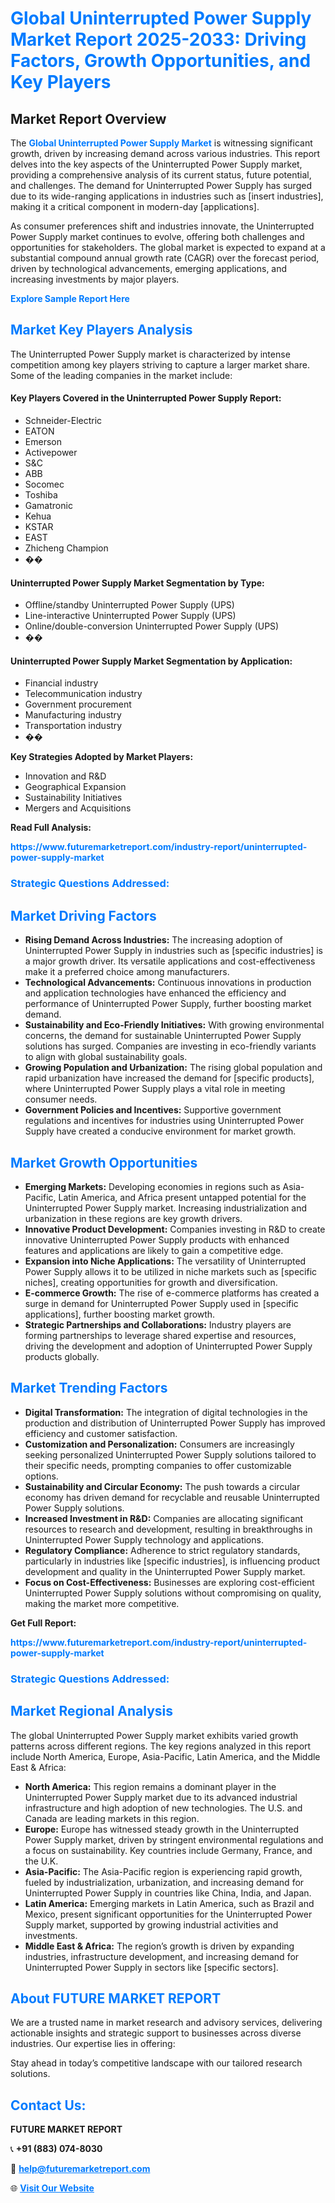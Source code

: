 <h1 style="color: #007BFF;">Global Uninterrupted Power Supply Market Report 2025-2033: Driving Factors, Growth Opportunities, and Key Players</h1>

<section id="overview">
<h2>Market Report Overview</h2>
<p>The <a href="https://www.futuremarketreport.com/industry-report/uninterrupted-power-supply-market" style="color: #007BFF; text-decoration: none;"><strong>Global Uninterrupted Power Supply Market</strong></a> is witnessing significant growth, driven by increasing demand across various industries. This report delves into the key aspects of the Uninterrupted Power Supply market, providing a comprehensive analysis of its current status, future potential, and challenges. The demand for Uninterrupted Power Supply has surged due to its wide-ranging applications in industries such as [insert industries], making it a critical component in modern-day [applications].</p>
<p>As consumer preferences shift and industries innovate, the Uninterrupted Power Supply market continues to evolve, offering both challenges and opportunities for stakeholders. The global market is expected to expand at a substantial compound annual growth rate (CAGR) over the forecast period, driven by technological advancements, emerging applications, and increasing investments by major players.</p>
</section>

<section id="overview">
<p><a href="https://www.futuremarketreport.com/request-sample/reportId=113562" style="color: #007BFF; text-decoration: none;"><strong>Explore Sample Report Here</strong></a></p>
</section>

<section id="key-players">
<h2 style="color: #007BFF;">Market Key Players Analysis</h2>
<p>The Uninterrupted Power Supply market is characterized by intense competition among key players striving to capture a larger market share. Some of the leading companies in the market include:</p>
<h4>Key Players Covered in the Uninterrupted Power Supply Report:</h4>
<ul><li>Schneider-Electric</li><li>EATON</li><li>Emerson</li><li>Activepower</li><li>S&amp;C</li><li>ABB</li><li>Socomec</li><li>Toshiba</li><li>Gamatronic</li><li>Kehua</li><li>KSTAR</li><li>EAST</li><li>Zhicheng Champion</li><li>��</li></ul>
<h4>Uninterrupted Power Supply Market Segmentation by Type:</h4>
<ul><li>Offline/standby Uninterrupted Power Supply (UPS)</li><li>Line-interactive Uninterrupted Power Supply (UPS)</li><li>Online/double-conversion Uninterrupted Power Supply (UPS)</li><li>��</li></ul>

<h4>Uninterrupted Power Supply Market Segmentation by Application:</h4>
<ul><li>Financial industry</li><li>Telecommunication industry</li><li>Government procurement</li><li>Manufacturing industry</li><li>Transportation industry</li><li>��</li></ul>
<p><strong>Key Strategies Adopted by Market Players:</strong></p>
<ul>
<li>Innovation and R&D</li>
<li>Geographical Expansion</li>
<li>Sustainability Initiatives</li>
<li>Mergers and Acquisitions</li>
</ul>
</section>

<section>
<p><strong>Read Full Analysis: </strong></p><a href="https://www.futuremarketreport.com/industry-report/uninterrupted-power-supply-market" style="color: #007BFF; text-decoration: none;"><strong>https://www.futuremarketreport.com/industry-report/uninterrupted-power-supply-market</strong></a>
<h3 style="color: #007BFF;">Strategic Questions Addressed:</h3>
</section>

<section id="driving-factors">
<h2 style="color: #007BFF;">Market Driving Factors</h2>
<ul>
<li><strong>Rising Demand Across Industries:</strong> The increasing adoption of Uninterrupted Power Supply in industries such as [specific industries] is a major growth driver. Its versatile applications and cost-effectiveness make it a preferred choice among manufacturers.</li>
<li><strong>Technological Advancements:</strong> Continuous innovations in production and application technologies have enhanced the efficiency and performance of Uninterrupted Power Supply, further boosting market demand.</li>
<li><strong>Sustainability and Eco-Friendly Initiatives:</strong> With growing environmental concerns, the demand for sustainable Uninterrupted Power Supply solutions has surged. Companies are investing in eco-friendly variants to align with global sustainability goals.</li>
<li><strong>Growing Population and Urbanization:</strong> The rising global population and rapid urbanization have increased the demand for [specific products], where Uninterrupted Power Supply plays a vital role in meeting consumer needs.</li>
<li><strong>Government Policies and Incentives:</strong> Supportive government regulations and incentives for industries using Uninterrupted Power Supply have created a conducive environment for market growth.</li>
</ul>
</section>

<section id="growth-opportunities">
<h2 style="color: #007BFF;">Market Growth Opportunities</h2>
<ul>
<li><strong>Emerging Markets:</strong> Developing economies in regions such as Asia-Pacific, Latin America, and Africa present untapped potential for the Uninterrupted Power Supply market. Increasing industrialization and urbanization in these regions are key growth drivers.</li>
<li><strong>Innovative Product Development:</strong> Companies investing in R&D to create innovative Uninterrupted Power Supply products with enhanced features and applications are likely to gain a competitive edge.</li>
<li><strong>Expansion into Niche Applications:</strong> The versatility of Uninterrupted Power Supply allows it to be utilized in niche markets such as [specific niches], creating opportunities for growth and diversification.</li>
<li><strong>E-commerce Growth:</strong> The rise of e-commerce platforms has created a surge in demand for Uninterrupted Power Supply used in [specific applications], further boosting market growth.</li>
<li><strong>Strategic Partnerships and Collaborations:</strong> Industry players are forming partnerships to leverage shared expertise and resources, driving the development and adoption of Uninterrupted Power Supply products globally.</li>
</ul>
</section>

<section id="trending-factors">
<h2 style="color: #007BFF;">Market Trending Factors</h2>
<ul>
<li><strong>Digital Transformation:</strong> The integration of digital technologies in the production and distribution of Uninterrupted Power Supply has improved efficiency and customer satisfaction.</li>
<li><strong>Customization and Personalization:</strong> Consumers are increasingly seeking personalized Uninterrupted Power Supply solutions tailored to their specific needs, prompting companies to offer customizable options.</li>
<li><strong>Sustainability and Circular Economy:</strong> The push towards a circular economy has driven demand for recyclable and reusable Uninterrupted Power Supply solutions.</li>
<li><strong>Increased Investment in R&D:</strong> Companies are allocating significant resources to research and development, resulting in breakthroughs in Uninterrupted Power Supply technology and applications.</li>
<li><strong>Regulatory Compliance:</strong> Adherence to strict regulatory standards, particularly in industries like [specific industries], is influencing product development and quality in the Uninterrupted Power Supply market.</li>
<li><strong>Focus on Cost-Effectiveness:</strong> Businesses are exploring cost-efficient Uninterrupted Power Supply solutions without compromising on quality, making the market more competitive.</li>
</ul>
</section>

<section>
<p><strong>Get Full Report: </strong></p><a href="https://www.futuremarketreport.com/industry-report/uninterrupted-power-supply-market" style="color: #007BFF; text-decoration: none;"><strong>https://www.futuremarketreport.com/industry-report/uninterrupted-power-supply-market</strong></a>
<h3 style="color: #007BFF;">Strategic Questions Addressed:</h3>
</section>


<section id="regional-analysis">
<h2 style="color: #007BFF;">Market Regional Analysis</h2>
<p>The global Uninterrupted Power Supply market exhibits varied growth patterns across different regions. The key regions analyzed in this report include North America, Europe, Asia-Pacific, Latin America, and the Middle East & Africa:</p>
<ul>
<li><strong>North America:</strong> This region remains a dominant player in the Uninterrupted Power Supply market due to its advanced industrial infrastructure and high adoption of new technologies. The U.S. and Canada are leading markets in this region.</li>
<li><strong>Europe:</strong> Europe has witnessed steady growth in the Uninterrupted Power Supply market, driven by stringent environmental regulations and a focus on sustainability. Key countries include Germany, France, and the U.K.</li>
<li><strong>Asia-Pacific:</strong> The Asia-Pacific region is experiencing rapid growth, fueled by industrialization, urbanization, and increasing demand for Uninterrupted Power Supply in countries like China, India, and Japan.</li>
<li><strong>Latin America:</strong> Emerging markets in Latin America, such as Brazil and Mexico, present significant opportunities for the Uninterrupted Power Supply market, supported by growing industrial activities and investments.</li>
<li><strong>Middle East & Africa:</strong> The region’s growth is driven by expanding industries, infrastructure development, and increasing demand for Uninterrupted Power Supply in sectors like [specific sectors].</li>
</ul>
</section>

<footer>
<h2 style="color: #007BFF;">About FUTURE MARKET REPORT</h2>
<p>We are a trusted name in market research and advisory services, delivering actionable insights and strategic support to businesses across diverse industries. Our expertise lies in offering:</p>

<p>Stay ahead in today’s competitive landscape with our tailored research solutions.</p>

<h2 style="color: #007BFF;">Contact Us:</h2>
<p><strong>FUTURE MARKET REPORT</strong></p>
<p>📞 <strong>+91 (883) 074-8030</strong></p>
<p>📧 <strong><a href="mailto:help@futuremarketreport.com" style="color: #007BFF;">help@futuremarketreport.com</a></strong></p>
<p>🌐 <strong><a href="https://www.futuremarketreport.com/" style="color: #007BFF;">Visit Our Website</a></strong></p>
</footer>